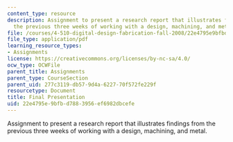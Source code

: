 ```yaml
---
content_type: resource
description: Assignment to present a research report that illustrates findings from
  the previous three weeks of working with a design, machining, and metal.
file: /courses/4-510-digital-design-fabrication-fall-2008/22e4795e9bfbd7883956ef6982dbcefe_presentation.pdf
file_type: application/pdf
learning_resource_types:
- Assignments
license: https://creativecommons.org/licenses/by-nc-sa/4.0/
ocw_type: OCWFile
parent_title: Assignments
parent_type: CourseSection
parent_uid: 277c3119-db57-9d4a-6227-70f572fe229f
resourcetype: Document
title: Final Presentation
uid: 22e4795e-9bfb-d788-3956-ef6982dbcefe
---
```

Assignment to present a research report that illustrates findings from the previous three weeks of working with a design, machining, and metal.